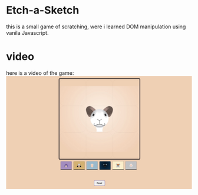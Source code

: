 # Etch-a-Sketch
this is a small game of scratching, were i learned DOM manipulation using vanila Javascript.

# video 
here is a video of the game:
[![Demo](./imgs/screenShot.jpg)](https://user-images.githubusercontent.com/45185441/110837907-1e52fc80-82a2-11eb-8ed6-f816df68e1cd.mp4)
